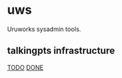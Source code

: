 # uws

Uruworks sysadmin tools.

## talkingpts infrastructure

[TODO](./docs/todo.md)
[DONE](./docs/done.md)
